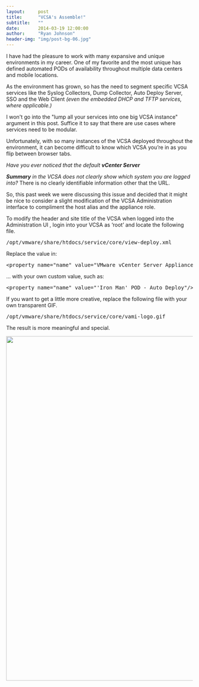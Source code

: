 ```yaml
---
layout:     post
title:      "VCSA's Assemble!"
subtitle:   ""
date:       2014-03-19 12:00:00
author:     "Ryan Johnson"
header-img: "img/post-bg-06.jpg"
---
```


<p>I have had the pleasure to work with many expansive and unique environments in my career. One of my favorite and the most unique has defined automated PODs of availability throughout multiple data centers and mobile locations.

<p>As the environment has grown, so has the need to segment specific VCSA services like the Syslog Collectors, Dump Collector, Auto Deploy Server, SSO and the Web Client<em> (even the embedded DHCP and TFTP services, where applicable.) </em>

<p>I won't go into the "lump all your services into one big VCSA instance" argument in this post. Suffice it to say that there are use cases where services need to be modular.

<p>Unfortunately, with so many instances of the VCSA deployed throughout the environment, it can become difficult to know which VCSA you&#8217;re in as you flip between browser tabs.

<p><em>Have you ever noticed that the default <strong>vCenter Server</strong>

<strong>Summary</strong> in the VCSA does not clearly show which system you are logged into?  </em>There is no clearly identifiable information other that the URL.

<p>So, this past week we were discussing this issue and decided that it might be nice to consider a slight modification of the VCSA Administration interface to compliment the host alias and the appliance role.

<p>To modify the header and site title of the VCSA when logged into the Administration UI , login into your VCSA as &#8216;root&#8217; and locate the following file.

<pre>/opt/vmware/share/htdocs/service/core/view-deploy.xml</pre>

<p>Replace the value in:

<pre>&lt;property name="name" value="VMware vCenter Server Appliance"/&gt;</pre>

<p>&#8230; with your own custom value, such as:

<pre>&lt;property name="name" value="'Iron Man' POD - Auto Deploy"/&gt;</pre>

<p>If you want to get a little more creative, replace the following file with your own transparent GIF.

<pre>/opt/vmware/share/htdocs/service/core/vami-logo.gif</pre>

<p>The result is more meaningful and special.

<p><img src="http://tenthirtyam.org/assets/avg-im-ads01-661x1024.png" width="600" height="929" />